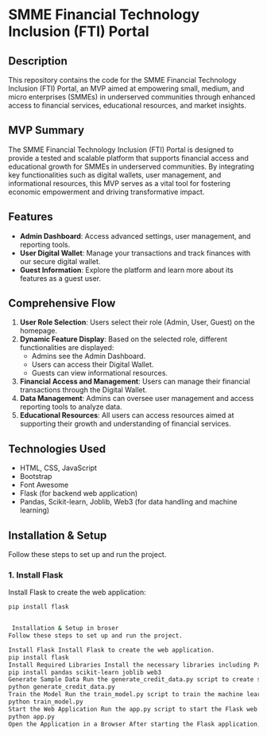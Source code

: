 # SMME Financial Technology Inclusion (FTI) Portal

## Description
This repository contains the code for the SMME Financial Technology Inclusion (FTI) Portal, an MVP aimed at empowering small, medium, and micro enterprises (SMMEs) in underserved communities through enhanced access to financial services, educational resources, and market insights.

## MVP Summary
The SMME Financial Technology Inclusion (FTI) Portal is designed to provide a tested and scalable platform that supports financial access and educational growth for SMMEs in underserved communities. By integrating key functionalities such as digital wallets, user management, and informational resources, this MVP serves as a vital tool for fostering economic empowerment and driving transformative impact.

## Features
- **Admin Dashboard**: Access advanced settings, user management, and reporting tools.
- **User Digital Wallet**: Manage your transactions and track finances with our secure digital wallet.
- **Guest Information**: Explore the platform and learn more about its features as a guest user.

## Comprehensive Flow
1. **User Role Selection**: Users select their role (Admin, User, Guest) on the homepage.
2. **Dynamic Feature Display**: Based on the selected role, different functionalities are displayed:
   - Admins see the Admin Dashboard.
   - Users can access their Digital Wallet.
   - Guests can view informational resources.
3. **Financial Access and Management**: Users can manage their financial transactions through the Digital Wallet.
4. **Data Management**: Admins can oversee user management and access reporting tools to analyze data.
5. **Educational Resources**: All users can access resources aimed at supporting their growth and understanding of financial services.

## Technologies Used
- HTML, CSS, JavaScript
- Bootstrap
- Font Awesome
- Flask (for backend web application)
- Pandas, Scikit-learn, Joblib, Web3 (for data handling and machine learning)

## Installation & Setup
Follow these steps to set up and run the project.

### 1. Install Flask
Install Flask to create the web application:
```bash
pip install flask


 Installation & Setup in broser
Follow these steps to set up and run the project.

Install Flask Install Flask to create the web application.
pip install flask
Install Required Libraries Install the necessary libraries including Pandas, Scikit-learn, Joblib, and Web3.
pip install pandas scikit-learn joblib web3
Generate Sample Data Run the generate_credit_data.py script to create sample credit data.
python generate_credit_data.py
Train the Model Run the train_model.py script to train the machine learning model on the generated data.
python train_model.py
Start the Web Application Run the app.py script to start the Flask web application.
python app.py
Open the Application in a Browser After starting the Flask application, open your web browser and navigate to the URL provided by Flask.


